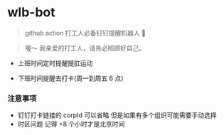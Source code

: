 # wlb-bot

> github action 打工人必备钉钉提醒机器人 🤖

> 喔～ 我亲爱的打工人，请务必照顾好自己。

- 上班时间定时提醒提肛运动

- 下班时间提醒去打卡(周一到周五 6 点)

### 注意事项

- 钉钉打卡链接的 corpId 可以省略 但是如果有多个组织可能需要手动选择
- 时区问题 记得 +8 个小时才是北京时间
